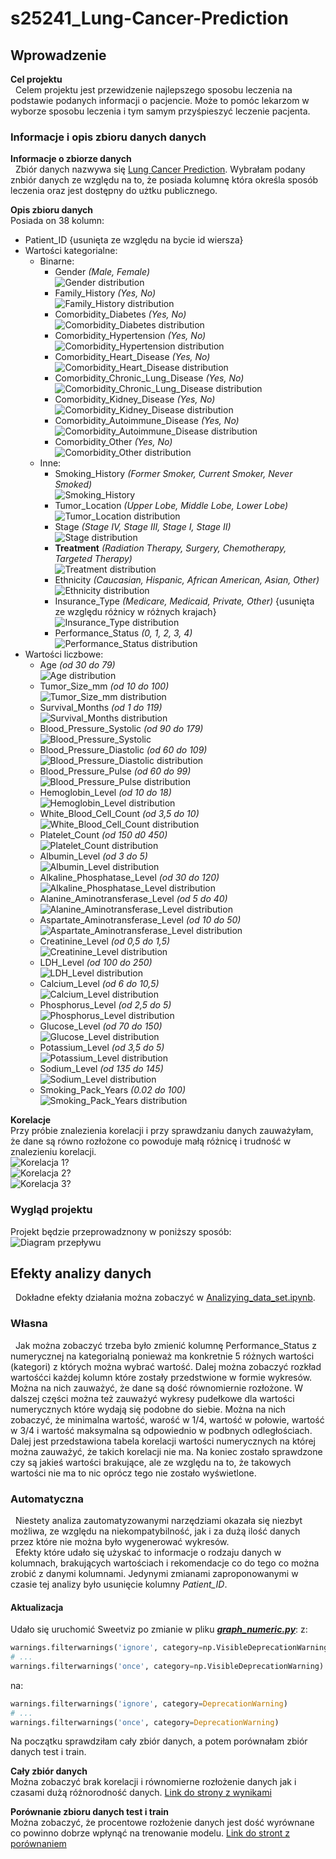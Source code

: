 # s25241_Lung-Cancer-Prediction


## Wprowadzenie
**Cel projektu** <br>
&nbsp; Celem projektu jest przewidzenie najlepszego sposobu leczenia na podstawie podanych informacji o pacjencie. Może to
pomóc lekarzom w wyborze sposobu leczenia i tym samym przyśpieszyć leczenie pacjenta.

### Informacje i opis zbioru danych danych
**Informacje o zbiorze danych** <br>
&nbsp; Zbiór danych nazwywa się [Lung Cancer Prediction](https://www.kaggle.com/datasets/rashadrmammadov/lung-cancer-prediction).
Wybrałam podany znbiór danych ze względu na to, że posiada kolumnę która określa sposób leczenia oraz jest dostępny do
użtku publicznego.

**Opis zbioru danych** <br>
Posiada on 38 kolumn:
- Patient_ID {usunięta ze względu na bycie id wiersza}
- Wartości kategorialne:
  - Binarne:
    - Gender *(Male, Female)* <br>
      ![Gender distribution](Images/Columns/Gender.png)
    - Family_History *(Yes, No)* <br>
      ![Family_History distribution](Images/Columns/Family_History.png)
    - Comorbidity_Diabetes *(Yes, No)* <br>
      ![Comorbidity_Diabetes distribution](Images/Columns/Comorbidity_Diabetes.png)
    - Comorbidity_Hypertension *(Yes, No)* <br>
      ![Comorbidity_Hypertension distribution](Images/Columns/Comorbidity_Hypertension.png)
    - Comorbidity_Heart_Disease *(Yes, No)* <br>
      ![Comorbidity_Heart_Disease distribution](Images/Columns/Comorbidity_Heart_Disease.png)
    - Comorbidity_Chronic_Lung_Disease *(Yes, No)* <br>
      ![Comorbidity_Chronic_Lung_Disease distribution](Images/Columns/Comorbidity_Chronic_Lung_Disease.png)
    - Comorbidity_Kidney_Disease *(Yes, No)* <br>
      ![Comorbidity_Kidney_Disease distribution](Images/Columns/Comorbidity_Kidney_Disease.png)
    - Comorbidity_Autoimmune_Disease *(Yes, No)* <br>
      ![Comorbidity_Autoimmune_Disease distribution](Images/Columns/Comorbidity_Autoimmune_Disease.png)
    - Comorbidity_Other *(Yes, No)* <br>
      ![Comorbidity_Other distribution](Images/Columns/Comorbidity_Other.png)
  - Inne:
    - Smoking_History *(Former Smoker, Current Smoker, Never Smoked)* <br>
      ![Smoking_History](Images/Columns/Smoking_History.png)
    - Tumor_Location *(Upper Lobe, Middle Lobe, Lower Lobe)* <br>
      ![Tumor_Location distribution](Images/Columns/Tumor_Location.png)
    - Stage *(Stage IV, Stage III, Stage I, Stage II)* <br>
      ![Stage distribution](Images/Columns/Stage.png)
    - **Treatment** *(Radiation Therapy, Surgery, Chemotherapy, Targeted Therapy)* <br>
      ![Treatment distribution](Images/Columns/Treatment.png)
    - Ethnicity *(Caucasian, Hispanic, African American, Asian, Other)* <br>
      ![Ethnicity distribution](Images/Columns/Ethnicity.png)
    - Insurance_Type *(Medicare, Medicaid, Private, Other)* {usunięta ze względu różnicy w różnych krajach}<br>
      ![Insurance_Type distribution](Images/Columns/Insurance_Type.png)
    - Performance_Status *(0, 1, 2, 3, 4)* <br>
      ![Performance_Status distribution](Images/Columns/Performance_Status.png)
- Wartości liczbowe:
  - Age *(od 30 do 79)* <br>
    ![Age distribution](Images/Columns/Age.png)
  - Tumor_Size_mm *(od 10 do 100)* <br>
    ![Tumor_Size_mm distribution](Images/Columns/Tumor_Size_mm.png)
  - Survival_Months *(od 1 do 119)* <br>
    ![Survival_Months distribution](Images/Columns/Survival_Months.png)
  - Blood_Pressure_Systolic *(od 90 do 179)* <br>
    ![Blood_Pressure_Systolic](Images/Columns/Blood_Pressure_Systolic.png)
  - Blood_Pressure_Diastolic *(od 60 do 109)* <br>
    ![Blood_Pressure_Diastolic distribution](Images/Columns/Blood_Pressure_Diastolic.png)
  - Blood_Pressure_Pulse *(od 60 do 99)* <br>
    ![Blood_Pressure_Pulse distribution](Images/Columns/Blood_Pressure_Pulse.png)
  - Hemoglobin_Level *(od 10 do 18)* <br>
    ![Hemoglobin_Level distribution](Images/Columns/Hemoglobin_Level.png)
  - White_Blood_Cell_Count *(od 3,5 do 10)* <br>
    ![White_Blood_Cell_Count distribution](Images/Columns/White_Blood_Cell_Count.png)
  - Platelet_Count *(od 150 d0 450)* <br>
    ![Platelet_Count distribution](Images/Columns/Platelet_Count.png)
  - Albumin_Level *(od 3 do 5)* <br>
    ![Albumin_Level distribution](Images/Columns/Albumin_Level.png)
  - Alkaline_Phosphatase_Level *(od 30 do 120)* <br>
    ![Alkaline_Phosphatase_Level distribution](Images/Columns/Alkaline_Phosphatase_Level.png)
  - Alanine_Aminotransferase_Level *(od 5 do 40)* <br>
    ![Alanine_Aminotransferase_Level distribution](Images/Columns/Alanine_Aminotransferase_Level.png)
  - Aspartate_Aminotransferase_Level *(od 10 do 50)* <br>
    ![Aspartate_Aminotransferase_Level distribution](Images/Columns/Aspartate_Aminotransferase_Level.png)
  - Creatinine_Level *(od 0,5 do 1,5)* <br>
    ![Creatinine_Level distribution](Images/Columns/Creatinine_Level.png)
  - LDH_Level *(od 100 do 250)* <br>
    ![LDH_Level distribution](Images/Columns/LDH_Level.png)
  - Calcium_Level *(od 6 do 10,5)* <br>
    ![Calcium_Level distribution](Images/Columns/Calcium_Level.png)
  - Phosphorus_Level *(od 2,5 do 5)* <br>
    ![Phosphorus_Level distribution](Images/Columns/Phosphorus_Level.png)
  - Glucose_Level *(od 70 do 150)* <br>
    ![Glucose_Level distribution](Images/Columns/Glucose_Level.png)
  - Potassium_Level *(od 3,5 do 5)* <br>
    ![Potassium_Level distribution](Images/Columns/Potassium_Level.png)
  - Sodium_Level *(od 135 do 145)* <br>
    ![Sodium_Level distribution](Images/Columns/Sodium_Level.png)
  - Smoking_Pack_Years *(0.02 do 100)* <br>
    ![Smoking_Pack_Years distribution](Images/Columns/Smoking_Pack_Years.png)

**Korelacje** <br>
Przy próbie znalezienia korelacji i przy sprawdzaniu danych zauważyłam, że dane są równo rozłożone co powoduje małą różnicę
i trudność w znalezieniu korelacji. <br>
![Korelacja 1?](Images/Corelations/Korelacje.png) <br>
![Korelacja 2?](Images/Corelations/Korelacje2.png) <br>
![Korelacja 3?](Images/Corelations/Korelacje3.png)

### Wygląd projektu
Projekt będzie przeprowadznony w poniższy sposób: <br>
![Diagram przepływu](Images/Diagram_przeplywu.png)


## Efekty analizy danych
&nbsp; Dokładne efekty działania można zobaczyć w [Analizying_data_set.ipynb](Analizying_data_set.ipynb).

### Własna
&nbsp; Jak można zobaczyć trzeba było zmienić kolumnę Performance_Status z numerycznej na kategorialną ponieważ ma konkretnie
5 różnych wartości (kategori) z których można wybrać wartość. Dalej można zobaczyć rozkład wartośćci każdej kolumn które
zostały przedstwione w formie wykresów. Można na nich zauważyć, że dane są dość równomiernie rozłożone. W dalszej części 
można też zauważyć wykresy pudełkowe dla wartości numerycznych które wydają się podobne do siebie. Można na nich zobaczyć,
że minimalna wartość, warość w 1/4, wartość w połowie, wartość w 3/4 i wartość maksymalna są odpowiednio w podbnych odległościach.
Dalej jest przedstawiona tabela korelacji wartości numerycznych na której można zauważyć, że takich korelacji nie ma. Na
koniec zostało sprawdzone czy są jakieś wartości brakujące, ale ze względu na to, że takowych wartości nie ma to nic oprócz 
tego nie zostało wyświetlone.

### Automatyczna
&nbsp; Niestety analiza zautomatyzowanymi narzędziami okazała się niezbyt możliwa, ze względu na niekompatybilność, jak
i za dużą ilość danych przez które nie można było wygenerować wykresów. <br>
&nbsp; Efekty które udało się użyskać to informacje o rodzaju danych w kolumnach, brakujących wartościach i rekomendacje
co do tego co można zrobić z danymi kolumnami. Jedynymi zmianami zaproponowanymi w czasie tej analizy było usunięcie kolumny
*Patient_ID*.

#### Aktualizacja
Udało się uruchomić Sweetviz po zmianie w pliku [***graph_numeric.py***](venv/Lib/site-packages/sweetviz/graph_numeric.py):
z:
``` python
warnings.filterwarnings('ignore', category=np.VisibleDeprecationWarning)
# ...
warnings.filterwarnings('once', category=np.VisibleDeprecationWarning)
```
na:
``` python
warnings.filterwarnings('ignore', category=DeprecationWarning)
# ...
warnings.filterwarnings('once', category=DeprecationWarning)
```

Na początku sprawdziłam cały zbiór danych, a potem porównałam zbiór danych test i train. <br>

**Cały zbiór danych** <br>
Można zobaczyć brak korelacji i równomierne rozłożenie danych jak i czasami dużą różnorodność danych.
[Link do strony z wynikami](Data_analyzes/sweetviz_report_full_data.html)<br>

**Porównanie zbioru danych test i train** <br>
Można zobaczyć, że procentowe rozłożenie danych jest dość wyrównane co powinno dobrze wpłynąć na trenowanie modelu.
[Link do stront z porównaniem](Data_analyzes/sweetviz_report_test_train_comparison.html)
